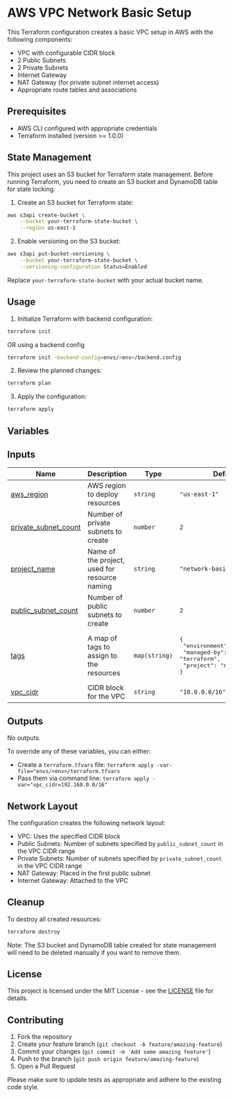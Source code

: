 # AWS VPC Network Basic Setup

This Terraform configuration creates a basic VPC setup in AWS with the following components:

- VPC with configurable CIDR block
- 2 Public Subnets
- 2 Private Subnets
- Internet Gateway
- NAT Gateway (for private subnet internet access)
- Appropriate route tables and associations

## Prerequisites

- AWS CLI configured with appropriate credentials
- Terraform installed (version >= 1.0.0)

## State Management

This project uses an S3 bucket for Terraform state management. Before running Terraform, you need to create an S3 bucket and DynamoDB table for state locking.

1. Create an S3 bucket for Terraform state:

```bash
aws s3api create-bucket \
    --bucket your-terraform-state-bucket \
    --region us-east-1
```

2. Enable versioning on the S3 bucket:

```bash
aws s3api put-bucket-versioning \
    --bucket your-terraform-state-bucket \
    --versioning-configuration Status=Enabled
```

Replace `your-terraform-state-bucket` with your actual bucket name.

## Usage

1. Initialize Terraform with backend configuration:

```bash
terraform init
```

OR using a backend config

```bash
terraform init -backend-config=envs/<env>/backend.config
```

2. Review the planned changes:

```bash
terraform plan
```

3. Apply the configuration:

```bash
terraform apply
```

## Variables

<!-- BEGIN_TF_DOCS -->
## Inputs

| Name | Description | Type | Default | Required |
|------|-------------|------|---------|:--------:|
| <a name="input_aws_region"></a> [aws\_region](#input\_aws\_region) | AWS region to deploy resources | `string` | `"us-east-1"` | no |
| <a name="input_private_subnet_count"></a> [private\_subnet\_count](#input\_private\_subnet\_count) | Number of private subnets to create | `number` | `2` | no |
| <a name="input_project_name"></a> [project\_name](#input\_project\_name) | Name of the project, used for resource naming | `string` | `"network-basic"` | no |
| <a name="input_public_subnet_count"></a> [public\_subnet\_count](#input\_public\_subnet\_count) | Number of public subnets to create | `number` | `2` | no |
| <a name="input_tags"></a> [tags](#input\_tags) | A map of tags to assign to the resources | `map(string)` | <pre>{<br/>  "environment": "dev",<br/>  "managed-by": "terraform",<br/>  "project": "network-basic"<br/>}</pre> | no |
| <a name="input_vpc_cidr"></a> [vpc\_cidr](#input\_vpc\_cidr) | CIDR block for the VPC | `string` | `"10.0.0.0/16"` | no |

## Outputs

No outputs.
<!-- END_TF_DOCS -->

To override any of these variables, you can either:

- Create a `terraform.tfvars` file: `terraform apply -var-file="envs/<env>/terraform.tfvars`
- Pass them via command line: `terraform apply -var="vpc_cidr=192.168.0.0/16"`

## Network Layout

The configuration creates the following network layout:

- VPC: Uses the specified CIDR block
- Public Subnets: Number of subnets specified by `public_subnet_count` in the VPC CIDR range
- Private Subnets: Number of subnets specified by `private_subnet_count` in the VPC CIDR range
- NAT Gateway: Placed in the first public subnet
- Internet Gateway: Attached to the VPC

## Cleanup

To destroy all created resources:

```bash
terraform destroy
```

Note: The S3 bucket and DynamoDB table created for state management will need to be deleted manually if you want to remove them.

## License

This project is licensed under the MIT License - see the [LICENSE](LICENSE) file for details.

## Contributing

1. Fork the repository
2. Create your feature branch (`git checkout -b feature/amazing-feature`)
3. Commit your changes (`git commit -m 'Add some amazing feature'`)
4. Push to the branch (`git push origin feature/amazing-feature`)
5. Open a Pull Request

Please make sure to update tests as appropriate and adhere to the existing code style.
